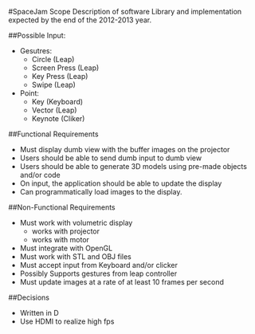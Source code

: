 #SpaceJam Scope
Description of software Library and implementation expected by the end of the 2012-2013 year.

##Possible Input:
* Gesutres:
    * Circle (Leap)
    * Screen Press (Leap)
    * Key Press (Leap)
    * Swipe (Leap)
* Point:
    * Key (Keyboard)
    * Vector (Leap)
    * Keynote (Cliker)

##Functional Requirements
* Must display dumb view with the buffer images on the projector
* Users should be able to send dumb input to dumb view
* Users should be able to generate 3D models using pre-made objects and/or code
* On input, the application should be able to update the display
* Can programmatically load images to the display.

##Non-Functional Requirements
* Must work with volumetric display
    * works with projector
    * works with motor
* Must integrate with OpenGL
* Must work with STL and OBJ files
* Must accept input from Keyboard and/or clicker
* Possibly Supports gestures from leap controller
* Must update images at a rate of at least 10 frames per second

##Decisions
* Written in D
* Use HDMI to realize high fps
